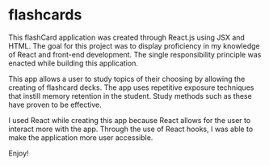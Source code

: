 # flashcards
This flashCard application was created through React.js using JSX and HTML. The goal for this project was to display proficiency in my knowledge of React and front-end development. The single responsibility principle was enacted while building this application.

This app allows a user to study topics of their choosing by allowing the creating of flashcard decks. The app uses repetitive exposure techniques that instill memory retention in the student. Study methods such as these have proven to be effective.

I used React while creating this app because React allows for the user to interact more with the app. Through the use of React hooks, I was able to make the application more user accessible.

Enjoy!
